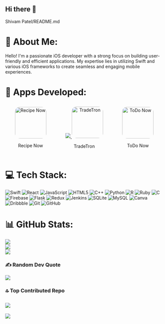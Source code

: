 ## Hi there 👋

<!--
**shivampatel066/shivampatel066** is a ✨ _special_ ✨ repository because its `README.md` (this file) appears on your GitHub profile.

Here are some ideas to get you started:

- 🔭 I’m currently working on ...
- 🌱 I’m currently learning ...
- 👯 I’m looking to collaborate on ...
- 🤔 I’m looking for help with ...
- 💬 Ask me about ...
- 📫 How to reach me: ...
- 😄 Pronouns: ...
- ⚡ Fun fact: ...
-->

Shivam Patel/README.md
# 💫 About Me:
Hello! I'm a passionate iOS developer with a strong focus on building user-friendly and efficient applications. My expertise lies in utilizing Swift and various iOS frameworks to create seamless and engaging mobile experiences.

# 🔭 Apps Developed:
<div style="display: flex; justify-content: space-around; align-items: center;">
    <div style="text-align: center; margin: 10px;">
        <a href="https://sites.google.com/view/shivams/ios/recipe-now">
            <img src="https://lh3.googleusercontent.com/d/1HkAindbZoMTHt8IVKyNNqLq3McV6HT51=s220?authuser=0" alt="Recipe Now" style="width:100px; border-radius: 15px;">
        </a>
        <p>Recipe Now</p>
    </div>
    <div style="text-align: center; margin: 10px;">
        <a href="https://sites.google.com/view/shivams/ios/tradetron">
            <img src="https://sites.google.com/view/shivams/ios/tradetron">
  <img src="https://lh3.googleusercontent.com/d/1c1Ca14eAK9o-n4GRRp5b88QVxblTrYY6=s220?authuser=0" alt="TradeTron" style="width:100px; border-radius: 15px;">
        </a>
        <p>TradeTron</p>
    </div>
    <div style="text-align: center; margin: 10px;">
        <a href="https://sites.google.com/view/shivams/ios/todo-now">
            <img src="https://lh3.googleusercontent.com/d/1SvIiR9OjIGHGfPlYVq9b-96kaVei-HGz=s220?authuser=0" alt="ToDo Now" style="width:100px; border-radius: 15px;">
        </a>
        <p>ToDo Now</p>
    </div>
</div>

# 💻 Tech Stack:
![Swift](https://img.shields.io/badge/swift-F54A2A?style=for-the-badge&logo=swift&logoColor=white) ![React](https://img.shields.io/badge/react-%2320232a.svg?style=for-the-badge&logo=react&logoColor=%2361DAFB) ![JavaScript](https://img.shields.io/badge/javascript-%23323330.svg?style=for-the-badge&logo=javascript&logoColor=%23F7DF1E) ![HTML5](https://img.shields.io/badge/html5-%23E34F26.svg?style=for-the-badge&logo=html5&logoColor=white) ![C++](https://img.shields.io/badge/c++-%2300599C.svg?style=for-the-badge&logo=c%2B%2B&logoColor=white) ![Python](https://img.shields.io/badge/python-3670A0?style=for-the-badge&logo=python&logoColor=ffdd54) ![R](https://img.shields.io/badge/r-%23276DC3.svg?style=for-the-badge&logo=r&logoColor=white) ![Ruby](https://img.shields.io/badge/ruby-%23CC342D.svg?style=for-the-badge&logo=ruby&logoColor=white) ![C](https://img.shields.io/badge/c-%2300599C.svg?style=for-the-badge&logo=c&logoColor=white) ![Firebase](https://img.shields.io/badge/firebase-%23039BE5.svg?style=for-the-badge&logo=firebase) ![Flask](https://img.shields.io/badge/flask-%23000.svg?style=for-the-badge&logo=flask&logoColor=white) ![Redux](https://img.shields.io/badge/redux-%23593d88.svg?style=for-the-badge&logo=redux&logoColor=white) ![Jenkins](https://img.shields.io/badge/jenkins-%232C5263.svg?style=for-the-badge&logo=jenkins&logoColor=white) ![SQLite](https://img.shields.io/badge/sqlite-%2307405e.svg?style=for-the-badge&logo=sqlite&logoColor=white) ![MySQL](https://img.shields.io/badge/mysql-4479A1.svg?style=for-the-badge&logo=mysql&logoColor=white) ![Canva](https://img.shields.io/badge/Canva-%2300C4CC.svg?style=for-the-badge&logo=Canva&logoColor=white) ![Dribbble](https://img.shields.io/badge/Dribbble-EA4C89?style=for-the-badge&logo=dribbble&logoColor=white) ![Git](https://img.shields.io/badge/git-%23F05033.svg?style=for-the-badge&logo=git&logoColor=white) ![GitHub](https://img.shields.io/badge/github-%23121011.svg?style=for-the-badge&logo=github&logoColor=white)
# 📊 GitHub Stats:
![](https://github-readme-stats.vercel.app/api?username=shivampatel066&theme=dark&hide_border=false&include_all_commits=false&count_private=false)<br/>
![](https://github-readme-streak-stats.herokuapp.com/?user=shivampatel066&theme=dark&hide_border=false)<br/>
![](https://github-readme-stats.vercel.app/api/top-langs/?username=shivampatel066&theme=dark&hide_border=false&include_all_commits=false&count_private=false&layout=compact)

### ✍️ Random Dev Quote
![](https://quotes-github-readme.vercel.app/api?type=horizontal&theme=radical)

### 🔝 Top Contributed Repo
![](https://github-contributor-stats.vercel.app/api?username=shivampatel066&limit=5&theme=dark&combine_all_yearly_contributions=true)
---
[![](https://visitcount.itsvg.in/api?id=shivampatel066&icon=0&color=0)](https://visitcount.itsvg.in)

<!-- Proudly created with GPRM ( https://gprm.itsvg.in ) -->
